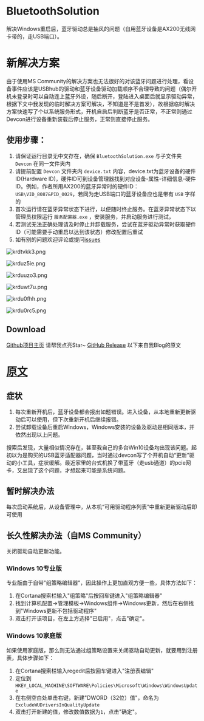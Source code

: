 # BluetoothSolution
解决Windows重启后，蓝牙驱动总是抽风的问题（自用蓝牙设备是AX200无线网卡带的，走USB端口）。

# 新解决方案
由于使用MS Community的解决方案也无法很好的对该蓝牙问题进行处理，看设备事件应该是USBhub的驱动和蓝牙设备驱动加载顺序不合理导致的问题（偶尔开机未登录时可以自动连上蓝牙外设，随后断开，登陆进入桌面后就显示驱动异常，根据下文中我发现的临时解决方案可解决，不知道是不是首发），故根据临时解决方案快速写了个以系统服务形式，开机自启后判断蓝牙是否正常，不正常则通过Devcon进行设备重新装载后停止服务，正常则直接停止服务。


## 使用步骤：
1. 请保证运行目录无中文存在，确保 `BluetoothSolution.exe` 与子文件夹 `Devcon` 在同一文件夹内
2. 请提前配置 `Devcon` 文件夹内 `device.txt` 内容，device.txt为蓝牙设备的硬件ID(Hardware ID)，硬件ID可到设备管理器找到对应设备-属性-详细信息-硬件ID。例如，作者所用AX200的蓝牙异常时的硬件ID：`USB\VID_8087&PID_0029`，若同为走USB端口的蓝牙设备应也是带有 `USB` 字样的
3. 首次运行请在蓝牙异常状态下进行，以便随时终止服务。在蓝牙异常状态下以管理员权限运行 `服务配置器.exe` ，安装服务，并启动服务进行测试，
4. 若测试无法正确处理请及时停止并卸载服务，尝试在蓝牙驱动异常时获取硬件ID（可能需要手动重启以达到该状态）修改配置后重试
5. 如有别的问题欢迎评论或提问[issues](https://github.com/RealSlakey/BluetoothSolution/issues)

![krdtvkk3.png](https://cdn.jsdelivr.net/gh/RealSlakey/spaceofslakey@latest/usr/uploads/2021/07/1213874442.png)

![krduz5ie.png](https://cdn.jsdelivr.net/gh/RealSlakey/spaceofslakey@latest/usr/uploads/2021/07/3188170316.png)

![krduuzo3.png](https://cdn.jsdelivr.net/gh/RealSlakey/spaceofslakey@latest/usr/uploads/2021/07/3213977368.png)

![krduwt7u.png](https://cdn.jsdelivr.net/gh/RealSlakey/spaceofslakey@latest/usr/uploads/2021/07/2999895347.png)

![krdu0fhh.png](https://cdn.jsdelivr.net/gh/RealSlakey/spaceofslakey@latest/usr/uploads/2021/07/3547185376.png)

![krdu0rc5.png](https://cdn.jsdelivr.net/gh/RealSlakey/spaceofslakey@latest/usr/uploads/2021/07/2309865507.png)

## Download
 [Github项目主页](https://github.com/RealSlakey/BluetoothSolution) 请帮我点亮Star~
 [GitHub Release](https://github.com/RealSlakey/BluetoothSolution/releases) 
以下来自我Blog的原文
# [原文](https://www.slakey.cn/archives/38/)
## 症状
1. 每次重新开机后，蓝牙设备都会报出如题错误。进入设备，从本地重新更新驱动后可以使用，但下次重新开机后继续报错。
2. 尝试卸载设备后重启Windows，Windows安装的设备及驱动是相同版本，并依然出现以上问题。

搜索后发现，大量相似情况存在，甚至我自己的多台Win10设备均出现该问题。起初以为是购买的USB蓝牙适配器问题，当时通过devcon写了个开机自动“更新”驱动的小工具，症状缓解。最近家里的台式机换了带蓝牙（走usb通道）的pcie网卡，又出现了这个问题，才想起来可能是系统问题。
## 暂时解决办法
每次启动系统后，从设备管理中，从本机“可用驱动程序列表”中重新更新驱动后即可使用

## 长久性解决办法（自MS Community）
关闭驱动自动更新功能。
### Windows 10专业版
专业版由于自带"组策略编辑器"，因此操作上更加直观方便一些，具体方法如下：

1. 在Cortana搜索栏输入"组策略"后按回车键进入"组策略编辑器"
2. 找到计算机配置→管理模板→Windows组件→Windows更新，然后在右侧找到"Windows更新不包括驱动程序"
3. 双击打开该项目，在左上方选择"已启用"，点击"确定"。

### Windows 10家庭版
如果使用家庭版，那么则无法通过组策略设置来关闭驱动自动更新，就要用到注册表，具体步骤如下：

1. 在Cortana搜索栏输入regedit后按回车键进入"注册表编辑"
2. 定位到```HKEY_LOCAL_MACHINE\SOFTWARE\Policies\Microsoft\Windows\WindowsUpdate```
3. 在右侧空白处单击右键，新建"DWORD（32位）值"，命名为```ExcludeWUDriversInQualityUpdate```
4. 双击打开新建的值，修改数值数据为```1```，点击"确定"。
